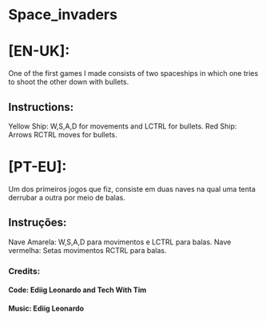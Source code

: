# Space_invaders

# [EN-UK]:

One of the first games I made consists of two spaceships in which one tries to shoot the other down with bullets.
## Instructions:
Yellow Ship: W,S,A,D for movements and LCTRL for bullets. Red Ship: Arrows RCTRL moves for bullets.


  ##


  
# [PT-EU]:

Um dos primeiros jogos que fiz, consiste em duas naves na qual uma tenta derrubar a outra por meio de balas.
## Instruções:
Nave Amarela: W,S,A,D para movimentos e LCTRL para balas. Nave vermelha: Setas movimentos RCTRL para balas.
  
### Credits:

  #### Code: Ediig Leonardo and Tech With Tim
  #### Music: Ediig Leonardo

####
